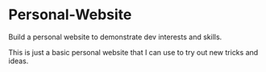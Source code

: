 # Personal-Website
Build a personal website to demonstrate dev interests and skills.

This is just a basic personal website that I can use to try out new tricks and ideas.
